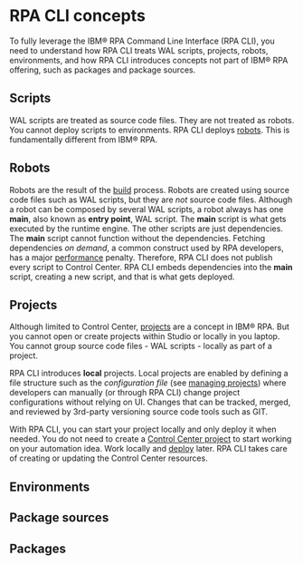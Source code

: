 # RPA CLI concepts
To fully leverage the IBM® RPA Command Line Interface (RPA CLI), you need to understand how RPA CLI treats WAL scripts, projects, robots, environments, and how RPA CLI introduces concepts not part of IBM® RPA offering, such as packages and package sources.

## Scripts
WAL scripts are treated as source code files. They are not treated as robots. You cannot deploy scripts to environments. RPA CLI deploys [robots](#robots). This is fundamentally different from IBM® RPA.

## Robots
Robots are the result of the [build](reference.md#rpa-build) process. Robots are created using source code files such as WAL scripts, but they are *not* source code files. Although a robot can be composed by several WAL scripts, a robot always has one **main**, also known as **entry point**, WAL script. The **main** script is what gets executed by the runtime engine. The other scripts are just dependencies. The **main** script cannot function without the dependencies. Fetching dependencies *on demand*, a common construct used by RPA developers, has a major [performance](guide/execute-script.md#performance) penalty. Therefore, RPA CLI does not publish every script to Control Center. RPA CLI embeds dependencies into the **main** script, creating a new script, and that is what gets deployed.

## Projects
Although limited to Control Center, [projects](https://www.ibm.com/docs/en/rpa/23.0?topic=interfaces-projects) are a concept in IBM® RPA. But you cannot open or create projects within Studio or locally in you laptop. You cannot group source code files - WAL scripts - locally as part of a project.

RPA CLI introduces **local** projects. Local projects are enabled by defining a file structure such as the *configuration file* (see [managing projects](guide/project.md)) where developers can manually (or through RPA CLI) change project configurations without relying on UI. Changes that can be tracked, merged, and reviewed by 3rd-party versioning source code tools such as GIT.

With RPA CLI, you can start your project locally and only deploy it when needed. You do not need to create a [Control Center project](https://www.ibm.com/docs/en/rpa/23.0?topic=interfaces-projects) to start working on your automation idea. Work locally and [deploy](guide/deploy.md) later. RPA CLI takes care of creating or updating the Control Center resources.

## Environments

## Package sources

## Packages